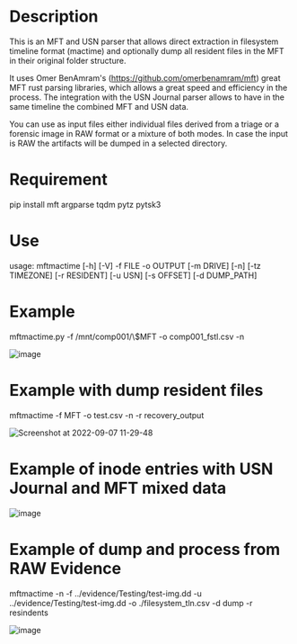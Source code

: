 # Description
This is an MFT and USN parser that allows direct extraction in filesystem timeline format (mactime) and optionally dump all resident files in the MFT in their original folder structure.

It uses Omer BenAmram's (https://github.com/omerbenamram/mft) great MFT rust parsing libraries, which allows a great speed and efficiency in the process.
The integration with the USN Journal parser allows to have in the same timeline the combined MFT and USN data. 

You can use as input files either individual files derived from a triage or a forensic image in RAW format or a mixture of both modes. In case the input is RAW the artifacts will be dumped in a selected directory.

# Requirement
pip install mft argparse tqdm pytz pytsk3

# Use
usage: mftmactime [-h] [-V] -f FILE -o OUTPUT [-m DRIVE] [-n] [-tz TIMEZONE] [-r RESIDENT] [-u USN] [-s OFFSET] [-d DUMP_PATH]
                        
# Example
mftmactime.py -f /mnt/comp001/\\$MFT -o comp001_fstl.csv -n

![image](https://user-images.githubusercontent.com/143736/183637088-0089c8c4-ef23-46e1-bbd5-8321422108cb.png)

# Example with dump resident files
mftmactime -f MFT -o test.csv -n -r recovery_output

![Screenshot at 2022-09-07 11-29-48](https://user-images.githubusercontent.com/143736/188844076-9eefc9b7-9801-4c23-a0df-0ef794b92dc1.png)

# Example of inode entries with USN Journal and MFT mixed data

![image](https://user-images.githubusercontent.com/143736/191730418-ba1f5a8d-2ff0-4e88-aa30-236c5169e580.png)

# Example of dump and process from RAW Evidence
mftmactime -n -f ../evidence/Testing/test-img.dd -u ../evidence/Testing/test-img.dd -o ./filesystem_tln.csv -d dump -r resindents

![image](https://user-images.githubusercontent.com/143736/191998130-097e69ea-80dc-4684-80ba-d4dfbe861452.png)


